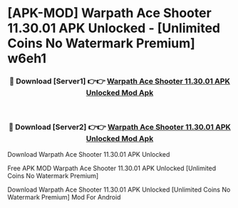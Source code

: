 # [APK-MOD] Warpath  Ace Shooter 11.30.01 APK Unlocked - [Unlimited Coins No Watermark Premium] w6eh1



<div align="center">
<h3>🔴 Download [Server1] 👉👉 <a href="https://momento.my/?title=Warpath__Ace_Shooter_11.30.01_APK_Unlocked">Warpath  Ace Shooter 11.30.01 APK Unlocked Mod Apk</a></h3><br>

<h3>🔴 Download [Server2] 👉👉 <a href="https://momento.my/?title=Warpath__Ace_Shooter_11.30.01_APK_Unlocked">Warpath  Ace Shooter 11.30.01 APK Unlocked Mod Apk</a></h3>
</div>



Download Warpath  Ace Shooter 11.30.01 APK Unlocked 

Free APK MOD Warpath  Ace Shooter 11.30.01 APK Unlocked [Unlimited Coins No Watermark Premium]

Download Warpath  Ace Shooter 11.30.01 APK Unlocked [Unlimited Coins No Watermark Premium] Mod For Android
